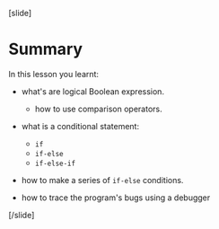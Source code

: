[slide]
# Summary
In this lesson you learnt:

- what's are logical Boolean expression.
   - how to use comparison operators.

- what is a conditional statement: 
   - `if`
   - `if-else`
   - `if-else-if`
- how to make a series of `if-else` conditions.

- how to trace the program's bugs using a debugger


[/slide]
